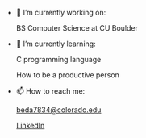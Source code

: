 <!--
**Ben-Dav/Ben-Dav** is a ✨ _special_ ✨ repository because its `README.md` (this file) appears on your GitHub profile.

Here are some ideas to get you started:
-->
- 🔭 I’m currently working on:
  
  BS Computer Science at CU Boulder
- 🌱 I’m currently learning:
  
  C programming language

  How to be a productive person
- 📫 How to reach me: 
  
  [beda7834@colorado.edu](mailto:beda7834@colorado.edu)
  
  [LinkedIn](https://www.linkedin.com/in/ben-davison-009142281/)
<!--
- 👯 I’m looking to collaborate on ...
  
- 🤔 I’m looking for help with ...
  
- 💬 Ask me about ...
  
  
- 😄 Pronouns: ...
  
- ⚡ Fun fact: ...
-->
  
